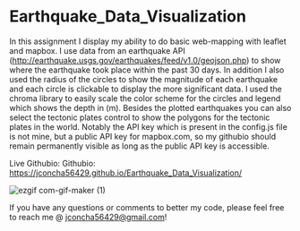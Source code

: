 # Earthquake_Data_Visualization

In this assignment I display my ability to do basic web-mapping with leaflet and mapbox. I use data from an earthquake API (http://earthquake.usgs.gov/earthquakes/feed/v1.0/geojson.php) to show where the earthquake took place within the past 30 days. In addition I also used the radius of the circles to show  the magnitude of each earthquake and each circle is clickable to display the more significant data. I used the chroma library to easily scale the color scheme for the circles and legend which shows the depth in (m). Besides the plotted earthquakes you can also select the tectonic plates control to show the polygons for the tectonic plates in the world. Notably the API key which is present in the config.js file is not mine, but a public API key for mapbox.com, so my githubio should remain permanently visible as long as the public API key is accessible. 

Live Githubio: Githubio: https://jconcha56429.github.io/Earthquake_Data_Visualization/

![ezgif com-gif-maker (1)](https://user-images.githubusercontent.com/78937358/127752960-8f352b01-86fb-4c27-8cac-5cb449de31c6.gif)


If you have any questions or comments to better my code, please feel free to reach me @ jconcha56429@gmail.com! 
